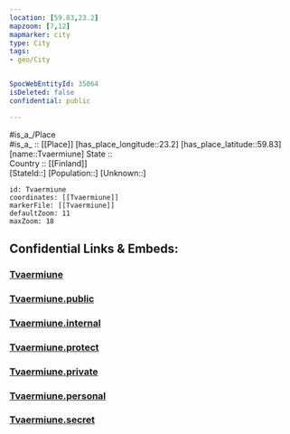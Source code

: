 ```yaml
---
location: [59.83,23.2] 
mapzoom: [7,12] 
mapmarker: city 
type: City
tags:
- geo/City


SpocWebEntityId: 35064
isDeleted: false
confidential: public

---
```

#is_a_/Place  
#is_a_ :: [[Place]] 
[has_place_longitude::23.2] 
[has_place_latitude::59.83] 
[name::Tvaermiune] 
State ::  
Country :: [[Finland]]  
[StateId::] 
[Population::] 
[Unknown::] 


```leaflet
id: Tvaermiune
coordinates: [[Tvaermiune]] 
markerFile: [[Tvaermiune]] 
defaultZoom: 11 
maxZoom: 18
```


## Confidential Links & Embeds: 

### [Tvaermiune](/_Standards/Earth/Continent/Europe/Europe~North/Finland/City/Tvaermiune.md) 

### [Tvaermiune.public](/_public/Earth/Continent/Europe/Europe~North/Finland/City/Tvaermiune.public.md) 

### [Tvaermiune.internal](/_internal/Earth/Continent/Europe/Europe~North/Finland/City/Tvaermiune.internal.md) 

### [Tvaermiune.protect](/_protect/Earth/Continent/Europe/Europe~North/Finland/City/Tvaermiune.protect.md) 

### [Tvaermiune.private](/_private/Earth/Continent/Europe/Europe~North/Finland/City/Tvaermiune.private.md) 

### [Tvaermiune.personal](/_personal/Earth/Continent/Europe/Europe~North/Finland/City/Tvaermiune.personal.md) 

### [Tvaermiune.secret](/_secret/Earth/Continent/Europe/Europe~North/Finland/City/Tvaermiune.secret.md)

